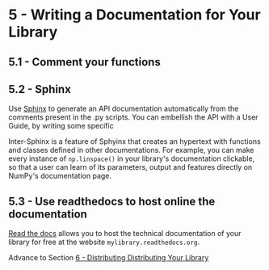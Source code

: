 # 5 - Writing a Documentation for Your Library

## 5.1 - Comment your functions

## 5.2 - Sphinx

Use [Sphinx](http://www.sphinx-doc.org/) to generate an API documentation automatically from the comments present in the .py scripts. You can embellish the API with a User Guide, by writing some specific 

Inter-Sphinx is a feature of Sphyinx that creates an hypertext with functions and classes defined in other documentations. For example, you can make every instance of `np.linspace()` in your library's documentation clickable, so that a user can learn of its parameters, output and features directly on NumPy's documentation page. 

## 5.3 - Use readthedocs to host online the documentation 

[Read the docs](https://readthedocs.org/) allows you to host the technical documentation of your library for free at the website `mylibrary.readthedocs.org`. 


Advance to Section [6 - Distributing Distributing Your Library](6-distribute.md)
